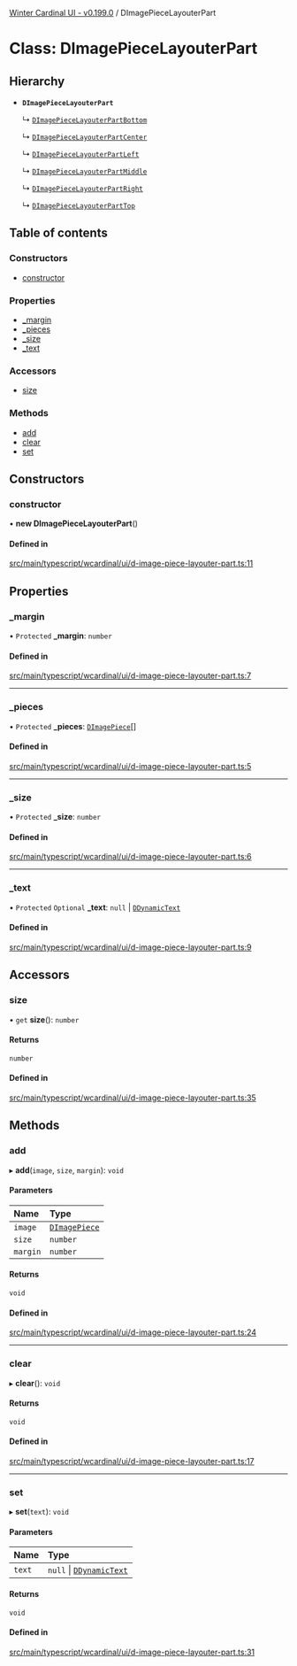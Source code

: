 [Winter Cardinal UI - v0.199.0](../index.md) / DImagePieceLayouterPart

# Class: DImagePieceLayouterPart

## Hierarchy

- **`DImagePieceLayouterPart`**

  ↳ [`DImagePieceLayouterPartBottom`](DImagePieceLayouterPartBottom.md)

  ↳ [`DImagePieceLayouterPartCenter`](DImagePieceLayouterPartCenter.md)

  ↳ [`DImagePieceLayouterPartLeft`](DImagePieceLayouterPartLeft.md)

  ↳ [`DImagePieceLayouterPartMiddle`](DImagePieceLayouterPartMiddle.md)

  ↳ [`DImagePieceLayouterPartRight`](DImagePieceLayouterPartRight.md)

  ↳ [`DImagePieceLayouterPartTop`](DImagePieceLayouterPartTop.md)

## Table of contents

### Constructors

- [constructor](DImagePieceLayouterPart.md#constructor)

### Properties

- [\_margin](DImagePieceLayouterPart.md#_margin)
- [\_pieces](DImagePieceLayouterPart.md#_pieces)
- [\_size](DImagePieceLayouterPart.md#_size)
- [\_text](DImagePieceLayouterPart.md#_text)

### Accessors

- [size](DImagePieceLayouterPart.md#size)

### Methods

- [add](DImagePieceLayouterPart.md#add)
- [clear](DImagePieceLayouterPart.md#clear)
- [set](DImagePieceLayouterPart.md#set)

## Constructors

### constructor

• **new DImagePieceLayouterPart**()

#### Defined in

[src/main/typescript/wcardinal/ui/d-image-piece-layouter-part.ts:11](https://github.com/winter-cardinal/winter-cardinal-ui/blob/v0.199.0/src/main/typescript/wcardinal/ui/d-image-piece-layouter-part.ts#L11)

## Properties

### \_margin

• `Protected` **\_margin**: `number`

#### Defined in

[src/main/typescript/wcardinal/ui/d-image-piece-layouter-part.ts:7](https://github.com/winter-cardinal/winter-cardinal-ui/blob/v0.199.0/src/main/typescript/wcardinal/ui/d-image-piece-layouter-part.ts#L7)

___

### \_pieces

• `Protected` **\_pieces**: [`DImagePiece`](DImagePiece.md)[]

#### Defined in

[src/main/typescript/wcardinal/ui/d-image-piece-layouter-part.ts:5](https://github.com/winter-cardinal/winter-cardinal-ui/blob/v0.199.0/src/main/typescript/wcardinal/ui/d-image-piece-layouter-part.ts#L5)

___

### \_size

• `Protected` **\_size**: `number`

#### Defined in

[src/main/typescript/wcardinal/ui/d-image-piece-layouter-part.ts:6](https://github.com/winter-cardinal/winter-cardinal-ui/blob/v0.199.0/src/main/typescript/wcardinal/ui/d-image-piece-layouter-part.ts#L6)

___

### \_text

• `Protected` `Optional` **\_text**: ``null`` \| [`DDynamicText`](DDynamicText.md)

#### Defined in

[src/main/typescript/wcardinal/ui/d-image-piece-layouter-part.ts:9](https://github.com/winter-cardinal/winter-cardinal-ui/blob/v0.199.0/src/main/typescript/wcardinal/ui/d-image-piece-layouter-part.ts#L9)

## Accessors

### size

• `get` **size**(): `number`

#### Returns

`number`

#### Defined in

[src/main/typescript/wcardinal/ui/d-image-piece-layouter-part.ts:35](https://github.com/winter-cardinal/winter-cardinal-ui/blob/v0.199.0/src/main/typescript/wcardinal/ui/d-image-piece-layouter-part.ts#L35)

## Methods

### add

▸ **add**(`image`, `size`, `margin`): `void`

#### Parameters

| Name | Type |
| :------ | :------ |
| `image` | [`DImagePiece`](DImagePiece.md) |
| `size` | `number` |
| `margin` | `number` |

#### Returns

`void`

#### Defined in

[src/main/typescript/wcardinal/ui/d-image-piece-layouter-part.ts:24](https://github.com/winter-cardinal/winter-cardinal-ui/blob/v0.199.0/src/main/typescript/wcardinal/ui/d-image-piece-layouter-part.ts#L24)

___

### clear

▸ **clear**(): `void`

#### Returns

`void`

#### Defined in

[src/main/typescript/wcardinal/ui/d-image-piece-layouter-part.ts:17](https://github.com/winter-cardinal/winter-cardinal-ui/blob/v0.199.0/src/main/typescript/wcardinal/ui/d-image-piece-layouter-part.ts#L17)

___

### set

▸ **set**(`text`): `void`

#### Parameters

| Name | Type |
| :------ | :------ |
| `text` | ``null`` \| [`DDynamicText`](DDynamicText.md) |

#### Returns

`void`

#### Defined in

[src/main/typescript/wcardinal/ui/d-image-piece-layouter-part.ts:31](https://github.com/winter-cardinal/winter-cardinal-ui/blob/v0.199.0/src/main/typescript/wcardinal/ui/d-image-piece-layouter-part.ts#L31)
